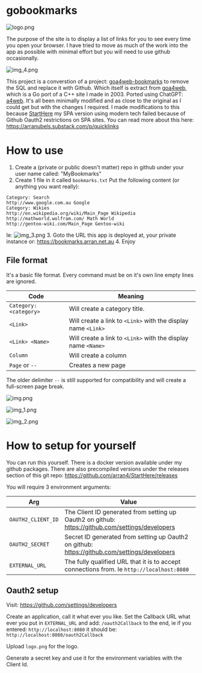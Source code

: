 # gobookmarks

![logo.png](logo.png)

The purpose of the site is to display a list of links for you to see every time you open your browser. I have tried to 
move as much of the work into the app as possible with minimal effort but you will need to use github occasionally.

![img_4.png](media/img_4.png)

This project is a converstion of a project: [goa4web-bookmarks](https://github.com/arran4/goa4web-bookmarks) to remove
the SQL and replace it with Github. Which itself is extract from [goa4web](https://github.com/arran4/goa4web), which is
a Go port of a C++ site I made in 2003. Ported using ChatGPT: [a4web](https://github.com/arran4/a4web). It's all been
minimally modified and as close to the original as I could get but with the changes I required. I made modifications to
this because [StartHere](https://github.com/arran4/StartHere) my SPA version using modern tech failed because of Github
Oauth2 restrictions on SPA sites. You can read more about this here: https://arranubels.substack.com/p/quicklinks

# How to use

1. Create a (private or public doesn't matter) repo in github under your user name called: "MyBookmarks"
2. Create 1 file in it called `bookmarks.txt` Put the following content (or anything you want really):
```text
Category: Search
http://www.google.com.au Google
Category: Wikies
http://en.wikipedia.org/wiki/Main_Page Wikipedia
http://mathworld.wolfram.com/ Math World
http://gentoo-wiki.com/Main_Page Gentoo-wiki
```
Ie:
![img_3.png](media/img_3.png)
3. Goto the URL this app is deployed at, your private instance or: https://bookmarks.arran.net.au
4. Enjoy

## File format

It's a basic file format. Every command must be on it's own line empty lines are ignored.

| Code                   | Meaning                                                      |
|------------------------|--------------------------------------------------------------|
| `Category: <category>` | Will create a category title.                                |
| `<Link>`               | Will create a link to `<Link>` with the display name `<Link>` |
| `<Link> <Name>`        | Will create a link to `<Link>` with the display name `<Name>` |
| `Column`               | Will create a column                                         |
| `Page` or `--`         | Creates a new page |

The older delimiter `--` is still supported for compatibility and will create a full-screen page break.

![img.png](media/img.png)

![img_1.png](media/img_1.png)

![img_2.png](media/img_2.png)

# How to setup for yourself

You can run this yourself. There is a docker version available under my github packages. There are also precompiled versions
under the releases section of this git repo: https://github.com/arran4/StartHere/releases

You will require 3 environment arguments:

| Arg | Value                                                                                            |
| --- |--------------------------------------------------------------------------------------------------|
| `OAUTH2_CLIENT_ID` | The Client ID generated from setting up Oauth2 on github: https://github.com/settings/developers |
| `OAUTH2_SECRET` | Secret ID  generated from setting up Oauth2 on github: https://github.com/settings/developers |
| `EXTERNAL_URL` | The fully qualified URL that it is to accept connections from. Ie `http://localhost:8080`        |

## Oauth2 setup

Visit: https://github.com/settings/developers

Create an application, call it what ever you like. Set the Callback URL what ever you put in `EXTERNAL_URL` and add: 
`/oauth2Callback` to the end, ie if you entered: `http://localhost:8080` it should be: `http://localhost:8080/oauth2Callback`

Upload `logo.png` for the logo.

Generate a secret key and use it for the environment variables with the Client Id.

